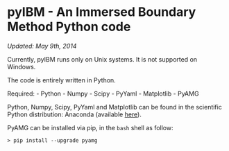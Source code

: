 pyIBM - An Immersed Boundary Method Python code
===============================================

*Updated: May 9th, 2014*

Currently, pyIBM runs only on Unix systems. It is not supported on Windows.

The code is entirely written in Python.

Required:
	- Python
	- Numpy
	- Scipy
	- PyYaml
	- Matplotlib
	- PyAMG

Python, Numpy, Scipy, PyYaml and Matplotlib can be found in the scientific Python distribution: Anaconda (available [here](https://store.continuum.io/cshop/anaconda)).

PyAMG can be installed via pip, in the `bash` shell as follow:
	
	> pip install --upgrade pyamg
